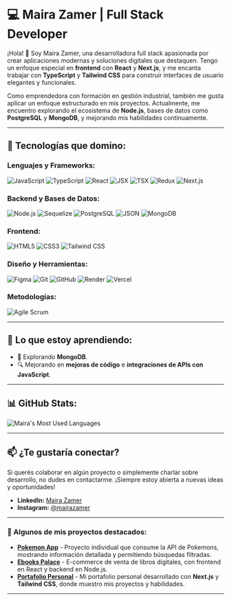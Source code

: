 # 💻 Maira Zamer | Full Stack Developer

¡Hola! 👋 Soy Maira Zamer, una desarrolladora full stack apasionada por crear aplicaciones modernas y soluciones digitales que destaquen. Tengo un enfoque especial en **frontend** con **React** y **Next.js**, y me encanta trabajar con **TypeScript** y **Tailwind CSS** para construir interfaces de usuario elegantes y funcionales.

Como emprendedora con formación en gestión industrial, también me gusta aplicar un enfoque estructurado en mis proyectos. Actualmente, me encuentro explorando el ecosistema de **Node.js**, bases de datos como **PostgreSQL** y **MongoDB**, y mejorando mis habilidades continuamente.

---

## 🚀 Tecnologías que domino:

### Lenguajes y Frameworks:
<p>
  <img src="https://img.shields.io/badge/JavaScript-F7DF1E?style=for-the-badge&logo=javascript&logoColor=black" alt="JavaScript" />
  <img src="https://img.shields.io/badge/TypeScript-007ACC?style=for-the-badge&logo=typescript&logoColor=white" alt="TypeScript" />
  <img src="https://img.shields.io/badge/React-61DAFB?style=for-the-badge&logo=react&logoColor=black" alt="React" />
  <img src="https://img.shields.io/badge/JSX-61DAFB?style=for-the-badge&logo=react&logoColor=black" alt="JSX" />
  <img src="https://img.shields.io/badge/TSX-007ACC?style=for-the-badge&logo=typescript&logoColor=white" alt="TSX" />
  <img src="https://img.shields.io/badge/Redux-764ABC?style=for-the-badge&logo=redux&logoColor=white" alt="Redux" />
  <img src="https://img.shields.io/badge/Next.js-000000?style=for-the-badge&logo=nextdotjs&logoColor=white" alt="Next.js" />
</p>

### Backend y Bases de Datos:
<p>
  <img src="https://img.shields.io/badge/Node.js-339933?style=for-the-badge&logo=nodedotjs&logoColor=white" alt="Node.js" />
  <img src="https://img.shields.io/badge/Sequelize-52B0E7?style=for-the-badge&logo=sequelize&logoColor=white" alt="Sequelize" />
  <img src="https://img.shields.io/badge/PostgreSQL-316192?style=for-the-badge&logo=postgresql&logoColor=white" alt="PostgreSQL" />
  <img src="https://img.shields.io/badge/JSON-000000?style=for-the-badge&logo=json&logoColor=white" alt="JSON" />
  <img src="https://img.shields.io/badge/MongoDB-47A248?style=for-the-badge&logo=mongodb&logoColor=white" alt="MongoDB" />
</p>

### Frontend:
<p>
  <img src="https://img.shields.io/badge/HTML5-E34F26?style=for-the-badge&logo=html5&logoColor=white" alt="HTML5" />
  <img src="https://img.shields.io/badge/CSS3-1572B6?style=for-the-badge&logo=css3&logoColor=white" alt="CSS3" />
  <img src="https://img.shields.io/badge/Tailwind_CSS-38B2AC?style=for-the-badge&logo=tailwind-css&logoColor=white" alt="Tailwind CSS" />
</p>

### Diseño y Herramientas:
<p>
  <img src="https://img.shields.io/badge/Figma-F24E1E?style=for-the-badge&logo=figma&logoColor=white" alt="Figma" />
  <img src="https://img.shields.io/badge/Git-F05032?style=for-the-badge&logo=git&logoColor=white" alt="Git" />
  <img src="https://img.shields.io/badge/GitHub-181717?style=for-the-badge&logo=github&logoColor=white" alt="GitHub" />
  <img src="https://img.shields.io/badge/Render-0468D7?style=for-the-badge&logo=render&logoColor=white" alt="Render" />
  <img src="https://img.shields.io/badge/Vercel-000000?style=for-the-badge&logo=vercel&logoColor=white" alt="Vercel" />
</p>

### Metodologías:
<p>
  <img src="https://img.shields.io/badge/Agile_Scrum-6DB33F?style=for-the-badge&logo=scrumalliance&logoColor=white" alt="Agile Scrum" />
</p>

---

## 🌱 Lo que estoy aprendiendo:
- 🐹 Explorando **MongoDB**.
- 🔍 Mejorando en **mejoras de código** e **integraciones de APIs con JavaScript**.

---

## 📊 GitHub Stats:
<p>
  <img src="https://github-readme-stats.vercel.app/api/top-langs/?username=MairaZamer&layout=compact&theme=radical" alt="Maira's Most Used Languages" />
</p>

---

## 📫 ¿Te gustaría conectar?
Si querés colaborar en algún proyecto o simplemente charlar sobre desarrollo, no dudes en contactarme. ¡Siempre estoy abierta a nuevas ideas y oportunidades!

- **LinkedIn:** [Maira Zamer](https://www.linkedin.com/in/maira-zamer/)
- **Instagram:** [@mairazamer](https://www.instagram.com/mairazamer/)
  
---

### 📂 Algunos de mis proyectos destacados:

- [**Pokemon App**](https://github.com/MairaZamer/PIPokemons) - Proyecto individual que consume la API de Pokemons, mostrando información detallada y permitiendo búsquedas filtradas.
- [**Ebooks Palace**](https://github.com/MairaZamer/EbooksPalace-Front) - E-commerce de venta de libros digitales, con frontend en React y backend en Node.js.
- [**Portafolio Personal**](https://github.com/MairaZamer/Mi-Portafolio) - Mi portafolio personal desarrollado con **Next.js** y **Tailwind CSS**, donde muestro mis proyectos y habilidades.

---






<!---
MairaZamer/MairaZamer is a ✨ special ✨ repository because its `README.md` (this file) appears on your GitHub profile.
You can click the Preview link to take a look at your changes.
--->
